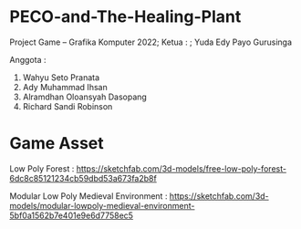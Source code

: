 # PECO-and-The-Healing-Plant

Project Game – Grafika Komputer 2022;
Ketua : ;
Yuda Edy Payo Gurusinga

Anggota :
1. Wahyu Seto Pranata
2. Ady Muhammad Ihsan
3. Alramdhan Oloansyah Dasopang
4. Richard Sandi Robinson
          
# Game Asset
Low Poly Forest : 
https://sketchfab.com/3d-models/free-low-poly-forest-6dc8c85121234cb59dbd53a673fa2b8f

Modular Low Poly Medieval Environment : 
https://sketchfab.com/3d-models/modular-lowpoly-medieval-environment-5bf0a1562b7e401e9e6d7758ec5 
